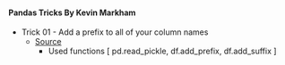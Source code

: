 #### Pandas Tricks By Kevin Markham

 - Trick 01 - Add a prefix to all of your column names
   - [Source](trick_0010.ipynb)
     - Used functions [ pd.read_pickle, df.add_prefix, df.add_suffix ]

